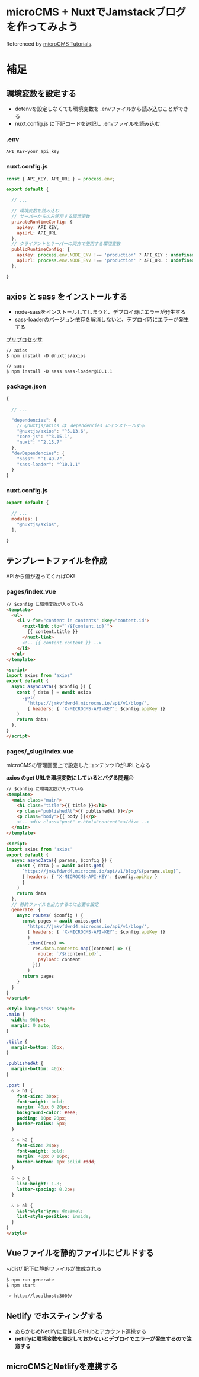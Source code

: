 # microCMS + NuxtでJamstackブログを作ってみよう
Referenced by [microCMS Tutorials](https://blog.microcms.io/microcms-nuxt-jamstack-blog/).

# 補足

## 環境変数を設定する

- dotenvを設定しなくても環境変数を .envファイルから読み込むことができる
- nuxt.config.js に下記コードを追記し .envファイルを読み込む

### .env

```
API_KEY=your_api_key
```

### nuxt.config.js

```javascript
const { API_KEY, API_URL } = process.env;

export default {

  // ...

  // 環境変数を読み込む
  // サーバーからのみ使用する環境変数
  privateRuntimeConfig: {
    apiKey: API_KEY,
    apiUrL: API_URL
  },
  // クライアントとサーバーの両方で使用する環境変数
  publicRuntimeConfig: {
    apiKey: process.env.NODE_ENV !== 'production' ? API_KEY : undefined,
    apiUrl: process.env.NODE_ENV !== 'production' ? API_URL : undefined
  },

}
```

## axios と sass をインストールする

- node-sassをインストールしてしまうと、デプロイ時にエラーが発生する
- sass-loaderのバージョン依存を解消しないと、デプロイ時にエラーが発生する

[プリプロセッサ](https://nuxtjs.org/ja/docs/features/configuration/#%E3%83%97%E3%83%AA%E3%83%97%E3%83%AD%E3%82%BB%E3%83%83%E3%82%B5)

```
// axios
$ npm install -D @nuxtjs/axios

// sass
$ npm install -D sass sass-loader@10.1.1
```

### package.json

```javascript
{

  // ...

  "dependencies": {
    // @nuxtjs/axios は　dependencies にインストールする
    "@nuxtjs/axios": "^5.13.6",
    "core-js": "^3.15.1",
    "nuxt": "^2.15.7"
  },
  "devDependencies": {
    "sass": "^1.49.7",
    "sass-loader": "^10.1.1"
  }
}
```

### nuxt.config.js

```javascript
export default {

  // ...
  modules: [
    "@nuxtjs/axios",
  ],

}
```

## テンプレートファイルを作成
APIから値が返ってくればOK!

### pages/index.vue

```html
// $config に環境変数が入っている
<template>
  <ul>
    <li v-for="content in contents" :key="content.id">
      <nuxt-link :to="`/${content.id}`">
        {{ content.title }}
      </nuxt-link>
      <!-- {{ content.content }} -->
    </li>
  </ul>
</template>

<script>
import axios from 'axios'
export default {
  async asyncData({ $config }) {
    const { data } = await axios
      .get(
        'https://jmkvfdwrd4.microcms.io/api/v1/blog/',
        { headers: { 'X-MICROCMS-API-KEY': $config.apiKey }}
    )
    return data;
  },
}
</script>
```

### pages/_slug/index.vue
microCMSの管理画面上で設定したコンテンツIDがURLとなる

**axios のget URLを環境変数にしているとバグる問題**😖

```html
// $config に環境変数が入っている
<template>
  <main class="main">
    <h1 class="title">{{ title }}</h1>
    <p class="publishedAt">{{ publishedAt }}</p>
    <p class="body">{{ body }}</p>
    <!-- <div class="post" v-html="content"></div> -->
  </main>
</template>

<script>
import axios from 'axios'
export default {
  async asyncData({ params, $config }) {
    const { data } = await axios.get(
      `https://jmkvfdwrd4.microcms.io/api/v1/blog/${params.slug}`,
      { headers: { 'X-MICROCMS-API-KEY': $config.apiKey }
      }
    )
    return data
  },
  // 静的ファイルを出力するのに必要な設定
  generate: {
    async routes( $config ) {
      const pages = await axios.get(
        'https://jmkvfdwrd4.microcms.io/api/v1/blog/',
        { headers: { 'X-MICROCMS-API-KEY': $config.apiKey }}
        )
        .then((res) =>
          res.data.contents.map((content) => ({
            route: `/${content.id}`,
            payload: content
          }))
        )
      return pages
    }
  }
}
</script>

<style lang="scss" scoped>
.main {
  width: 960px;
  margin: 0 auto;
}

.title {
  margin-bottom: 20px;
}

.publishedAt {
  margin-bottom: 40px;
}

.post {
  & > h1 {
    font-size: 30px;
    font-weight: bold;
    margin: 40px 0 20px;
    background-color: #eee;
    padding: 10px 20px;
    border-radius: 5px;
  }

  & > h2 {
    font-size: 24px;
    font-weight: bold;
    margin: 40px 0 16px;
    border-bottom: 1px solid #ddd;
  }

  & > p {
    line-height: 1.8;
    letter-spacing: 0.2px;
  }

  & > ol {
    list-style-type: decimal;
    list-style-position: inside;
  }
}
</style>
```

## Vueファイルを静的ファイルにビルドする
~/dist/ 配下に静的ファイルが生成される

```bash
$ npm run generate
$ npm start

-> http://localhost:3000/
```

## Netlify でホスティングする
- あらかじめNetlifyに登録しGitHubとアカウント連携する
- **netlifyに環境変数を設定しておかないとデプロイでエラーが発生するので注意する**

## microCMSとNetlifyを連携する